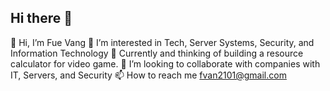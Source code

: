 ## Hi there 👋

👋 Hi, I’m Fue Vang
👀 I’m interested in Tech, Server Systems, Security, and Information Technology
🌱 Currently and thinking of building a resource calculator for video game. 
💞️ I’m looking to collaborate with companies with IT, Servers, and Security
📫 How to reach me fvan2101@gmail.com
